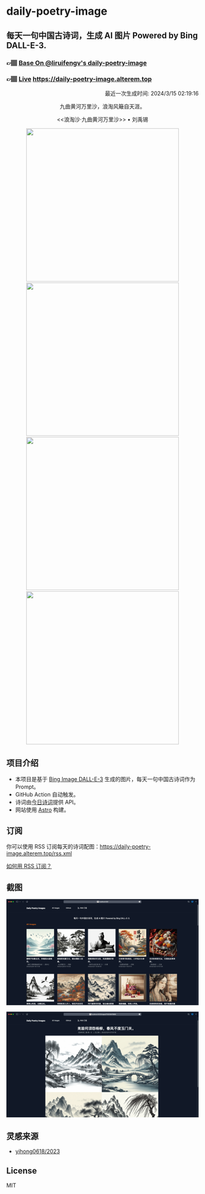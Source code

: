
# daily-poetry-image

## 每天一句中国古诗词，生成 AI 图片 Powered by Bing DALL-E-3.

### 👉🏽 [Base On @liruifengv's daily-poetry-image](https://github.com/liruifengv/daily-poetry-image)

### 👉🏽 [Live](https://daily-poetry-image.alterem.top/) https://daily-poetry-image.alterem.top

<p align="right">
  最近一次生成时间: 2024/3/15 02:19:16
</p>
<p align="center">
九曲黄河万里沙，浪淘风簸自天涯。
</p>
<p align="center">
<<浪淘沙·九曲黄河万里沙>> • 刘禹锡
</p>
<p align="center">
<img src="https://tse4.mm.bing.net/th/id/OIG3.oZvImjBCaghADZtu2SE_" height="400" width="400" />
<img src="https://tse4.mm.bing.net/th/id/OIG3.5NYsbRTyNST1PydEzbGP" height="400" width="400" />
<img src="https://tse2.mm.bing.net/th/id/OIG3.8FtUIm7ErcO8apjHuhEU" height="400" width="400" />
<img src="https://tse3.mm.bing.net/th/id/OIG3.th9eliOOP..aJvFpr94q" height="400" width="400" />
</p>

## 项目介绍

-   本项目是基于 [Bing Image DALL-E-3](https://www.bing.com/images/create) 生成的图片，每天一句中国古诗词作为 Prompt。
-   GitHub Action 自动触发。
-   诗词由[今日诗词](https://www.jinrishici.com/)提供 API。
-   网站使用 [Astro](https://astro.build) 构建。

## 订阅

你可以使用 RSS 订阅每天的诗词配图：https://daily-poetry-image.alterem.top/rss.xml

[如何用 RSS 订阅？](https://zhuanlan.zhihu.com/p/55026716)

## 截图

![图片列表](./screenshots/Snipaste_2023-12-28_21-00-26.png)

![图片详情](./screenshots/Snipaste_2023-12-28_21-00-53.png)

## 灵感来源

-   [yihong0618/2023](https://github.com/yihong0618/2023)

## License

MIT
